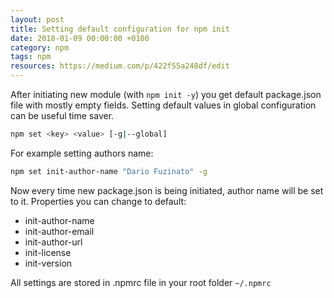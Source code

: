 ```yaml
---
layout: post
title: Setting default configuration for npm init
date: 2018-01-09 00:00:00 +0100
category: npm
tags: npm
resources: https://medium.com/p/422f55a248df/edit
---
```

After initiating new module (with `npm init -y`) you get default package.json file with mostly empty fields. Setting default values in global configuration can be useful time saver. 
```bash
npm set <key> <value> [-g|--global]
```
For example setting authors name:
```bash
npm set init-author-name "Dario Fuzinato" -g
```
Now every time new package.json is being initiated, author name will be set to it. Properties you can change to default:
- init-author-name
- init-author-email
- init-author-url
- init-license
- init-version

All settings are stored in .npmrc file in your root folder `~/.npmrc`